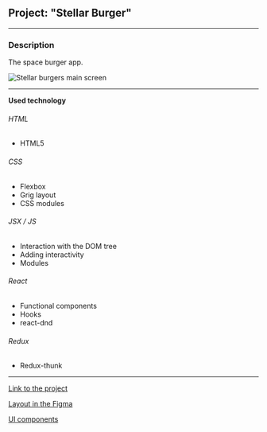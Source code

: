 ## Project: "Stellar Burger"

___________________________

### Description

The space burger app.


![Stellar burgers main screen](https://i.ibb.co/Ch6nYZt/Stellar-Burger.png)

___________________________

**Used technology**

###### HTML

* HTML5
###### CSS
* Flexbox
* Grig layout
* CSS modules
###### JSX / JS
* Interaction with the DOM tree
* Adding interactivity
* Modules
###### React
* Functional components
* Hooks
* react-dnd
###### Redux
* Redux-thunk

___________________________

[Link to the project](https://mary-an-safronova.github.io/react-burger/)

[Layout in the Figma](https://www.figma.com/file/ocw9a6hNGeAejl4F3G9fp8/React-_-Проектные-задачи-(3-месяца)_external_link?node-id=2974-2989&t=UK3EXbNuIqsj9YKX-0)

[UI components](https://www.npmjs.com/package/@ya.praktikum/react-developer-burger-ui-components)